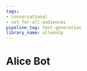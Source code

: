 ```yaml
---
tags:
- conversational
- not-for-all-audiences
pipeline_tag: text-generation
library_name: allennlp
---
```


# Alice Bot